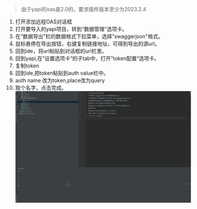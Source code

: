 >由于yapi的oas是2.0的，要求插件版本至少为2023.2.4
1. 打开添加远程OAS对话框
2. 打开要导入的yapi项目，转到“数据管理”选项卡。
3. 在“数据导出”栏的数据格式下拉菜单，选择"swaggerjson"格式。
4. 鼠标悬停在导出按钮，右键复制链接地址，可得到导出的源url。
5. 回到ide，将url粘贴到对话框的url栏里。
6. 回到yapi,在”设置选项卡“的子tab中，打开”token配置“选项卡。
7. 复制token
8. 回到ide,把token粘贴到auth value栏中。
9. auth name 改为token,place改为query
10. 取个名字，点击完成。
![gif](../screenshots/apifoxaddoas.gif)